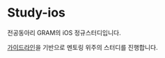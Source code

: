 # Study-ios

전공동아리 GRAM의 iOS 정규스터디입니다.

[가이드라인](https://github.com/new-gram/Baseline/wiki/가이드-:-Dev-:-iOS)을 기반으로 멘토링 위주의 스터디를 진행합니다.


